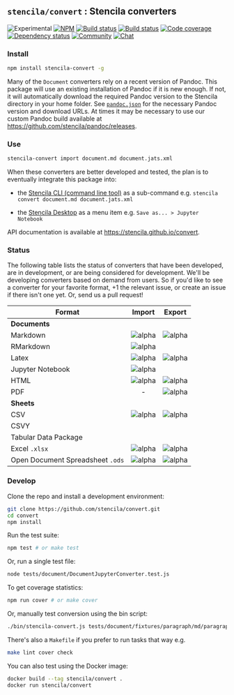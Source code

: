 ## `stencila/convert` : Stencila converters

![Experimental](https://img.shields.io/badge/stability-experimental-orange.svg)
[![NPM](http://img.shields.io/npm/v/stencila-convert.svg?style=flat)](https://www.npmjs.com/package/stencila-convert)
[![Build status](https://travis-ci.org/stencila/convert.svg?branch=master)](https://travis-ci.org/stencila/convert)
[![Build status](https://ci.appveyor.com/api/projects/status/f1hx694pxm0fyqni?svg=true)](https://ci.appveyor.com/project/nokome/convert)
[![Code coverage](https://codecov.io/gh/stencila/convert/branch/master/graph/badge.svg)](https://codecov.io/gh/stencila/convert)
[![Dependency status](https://david-dm.org/stencila/convert.svg)](https://david-dm.org/stencila/convert)
[![Community](https://img.shields.io/badge/join-community-green.svg)](https://community.stenci.la)
[![Chat](https://badges.gitter.im/stencila/stencila.svg)](https://gitter.im/stencila/stencila)


### Install

```bash
npm install stencila-convert -g
```

Many of the `Document` converters rely on a recent version of Pandoc. This package will use an existing installation of Pandoc if it is new enough. If not, it will automatically download the required Pandoc version to the Stencila directory in your home folder. See [`pandoc.json`](src/helpers/pandoc.json) for the necessary Pandoc version and download URLs. At times it may be necessary to use our custom Pandoc build available at https://github.com/stencila/pandoc/releases.


### Use

```bash
stencila-convert import document.md document.jats.xml
```

When these converters are better developed and tested, the plan is to eventually integrate this package into:

- the [Stencila CLI (command line tool)](https://github.com/stencila/cli) as a sub-command e.g. `stencila convert document.md document.jats.xml`

- the [Stencila Desktop](https://github.com/stencila/desktop) as a menu item e.g. `Save as... > Jupyter Notebook`

API documentation is available at https://stencila.github.io/convert.


### Status

The following table lists the status of converters that have been developed, are in development, or are being considered for development. We'll be developing converters based on demand from users. So if you'd like to see a converter for your favorite format, +1 the relevant issue, or create an issue if there isn't one yet. Or, send us a pull request!

Format          | Import                                                           | Export
--------------- | :--------------------------------------------------------------: | :--------------------------------------------------------------:
**Documents**   |                                                                  |
Markdown        |![alpha](https://img.shields.io/badge/status-alpha-red.svg)       |![alpha](https://img.shields.io/badge/status-alpha-red.svg)
RMarkdown       |![alpha](https://img.shields.io/badge/status-alpha-red.svg)       |
Latex           |![alpha](https://img.shields.io/badge/status-alpha-red.svg)       |![alpha](https://img.shields.io/badge/status-alpha-red.svg)
Jupyter Notebook|![alpha](https://img.shields.io/badge/status-alpha-red.svg)       |
HTML            |![alpha](https://img.shields.io/badge/status-alpha-red.svg)       |![alpha](https://img.shields.io/badge/status-alpha-red.svg)
PDF             |-                                                                 |![alpha](https://img.shields.io/badge/status-alpha-red.svg)
**Sheets**      |                                                                  |
CSV             |![alpha](https://img.shields.io/badge/status-alpha-red.svg)       |![alpha](https://img.shields.io/badge/status-alpha-red.svg)
CSVY            |                                                                  |
Tabular Data Package |                                                             |
Excel `.xlsx`   |![alpha](https://img.shields.io/badge/status-alpha-red.svg)       |![alpha](https://img.shields.io/badge/status-alpha-red.svg)
Open Document Spreadsheet `.ods`|![alpha](https://img.shields.io/badge/status-alpha-red.svg)|![alpha](https://img.shields.io/badge/status-alpha-red.svg)


### Develop

Clone the repo and install a development environment:

```bash
git clone https://github.com/stencila/convert.git
cd convert
npm install
```

Run the test suite:

```bash
npm test # or make test
```

Or, run a single test file:

```bash
node tests/document/DocumentJupyterConverter.test.js
```

To get coverage statistics:

```bash
npm run cover # or make cover
```

Or, manually test conversion using the bin script:

```bash
./bin/stencila-convert.js tests/document/fixtures/paragraph/md/paragraph.md temp.pdf
```

There's also a `Makefile` if you prefer to run tasks that way e.g.

```bash
make lint cover check
```

You can also test using the Docker image:

```bash
docker build --tag stencila/convert .
docker run stencila/convert
```
